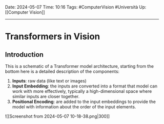 Date: 2024-05-07
Time: 10:16
Tags: #ComputerVision #Università
Up: [[Computer Vision]] 

---
# Transformers in Vision

## Introduction

This is a schematic of a Transformer model architecture, starting from the bottom here is a detailed description of the components:
1. **Inputs**: raw data (like text or images)
2. **Input Embedding**: the inputs are converted into a format that model can work with more effectively, typically a high-dimensional space where similar inputs are closer together. 
3. **Positional Encoding**: are added to the input embeddings to provide the model with information about the order of the input elements. 

![[Screenshot from 2024-05-07 10-18-38.png|300]]

